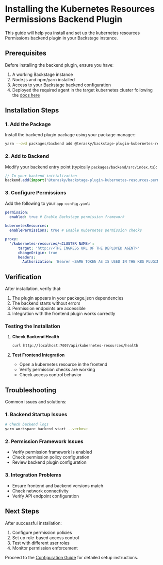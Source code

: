 # Installing the Kubernetes Resources Permissions Backend Plugin

This guide will help you install and set up the kubernetes resources Permissions backend plugin in your Backstage instance.

## Prerequisites

Before installing the backend plugin, ensure you have:

1. A working Backstage instance
2. Node.js and npm/yarn installed
3. Access to your Backstage backend configuration
4. Deployed the required agent in the target kubernetes cluster following the [docs here](https://github.com/TeraSky-OSS/kubernetes-dependency-tracker/blob/main/README.md)

## Installation Steps

### 1. Add the Package

Install the backend plugin package using your package manager:

```bash
yarn --cwd packages/backend add @terasky/backstage-plugin-kubernetes-resources-permissions-backend
```

### 2. Add to Backend

Modify your backend entry point (typically `packages/backend/src/index.ts`):

```typescript
// In your backend initialization
backend.add(import('@terasky/backstage-plugin-kubernetes-resources-permissions-backend'));
```

### 3. Configure Permissions

Add the following to your `app-config.yaml`:

```yaml
permission:
  enabled: true # Enable Backstage permission framework
  
kubernetesResources:
  enablePermissions: true # Enable Kubernetes permission checks

proxy:
  '/kubernetes-resources/<CLUSTER NAME>':
      target: 'http://<THE INGRESS URL OF THE DEPLOYED AGENT>'
      changeOrigin: true
      headers:
        Authorization: 'Bearer <SAME TOKEN AS IS USED IN THE K8S PLUGIN CONFIGURATION>
```

## Verification

After installation, verify that:

1. The plugin appears in your package.json dependencies
2. The backend starts without errors
3. Permission endpoints are accessible
4. Integration with the frontend plugin works correctly

### Testing the Installation

1. **Check Backend Health**
   ```bash
   curl http://localhost:7007/api/kubernetes-resources/health
   ```

2. **Test Frontend Integration**
    - Open a kubernetes resource in the frontend
    - Verify permission checks are working
    - Check access control behavior

## Troubleshooting

Common issues and solutions:

### 1. Backend Startup Issues
```bash
# Check backend logs
yarn workspace backend start --verbose
```

### 2. Permission Framework Issues
- Verify permission framework is enabled
- Check permission policy configuration
- Review backend plugin configuration

### 3. Integration Problems
- Ensure frontend and backend versions match
- Check network connectivity
- Verify API endpoint configuration

## Next Steps

After successful installation:

1. Configure permission policies
2. Set up role-based access control
3. Test with different user roles
4. Monitor permission enforcement

Proceed to the [Configuration Guide](./configure.md) for detailed setup instructions.

